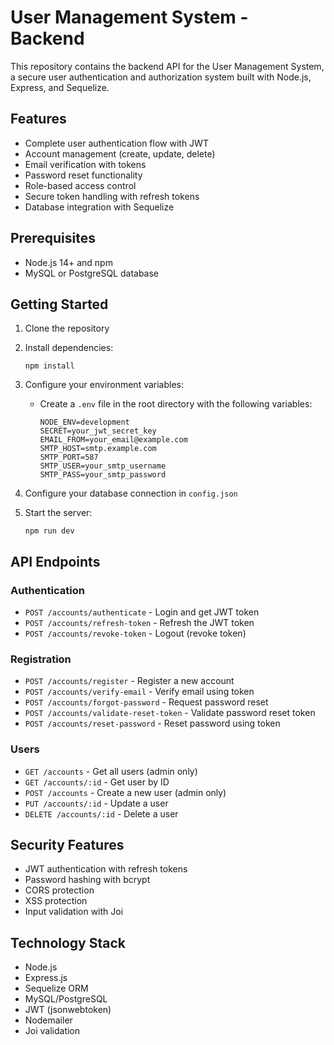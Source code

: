 # User Management System - Backend

This repository contains the backend API for the User Management System, a secure user authentication and authorization system built with Node.js, Express, and Sequelize.

## Features

- Complete user authentication flow with JWT
- Account management (create, update, delete)
- Email verification with tokens
- Password reset functionality
- Role-based access control
- Secure token handling with refresh tokens
- Database integration with Sequelize

## Prerequisites

- Node.js 14+ and npm
- MySQL or PostgreSQL database

## Getting Started

1. Clone the repository
2. Install dependencies:
   ```
   npm install
   ```
3. Configure your environment variables:
   - Create a `.env` file in the root directory with the following variables:
     ```
     NODE_ENV=development
     SECRET=your_jwt_secret_key
     EMAIL_FROM=your_email@example.com
     SMTP_HOST=smtp.example.com
     SMTP_PORT=587
     SMTP_USER=your_smtp_username
     SMTP_PASS=your_smtp_password
     ```

4. Configure your database connection in `config.json`

5. Start the server:
   ```
   npm run dev
   ```

## API Endpoints

### Authentication
- `POST /accounts/authenticate` - Login and get JWT token
- `POST /accounts/refresh-token` - Refresh the JWT token
- `POST /accounts/revoke-token` - Logout (revoke token)

### Registration
- `POST /accounts/register` - Register a new account
- `POST /accounts/verify-email` - Verify email using token
- `POST /accounts/forgot-password` - Request password reset
- `POST /accounts/validate-reset-token` - Validate password reset token
- `POST /accounts/reset-password` - Reset password using token

### Users
- `GET /accounts` - Get all users (admin only)
- `GET /accounts/:id` - Get user by ID
- `POST /accounts` - Create a new user (admin only)
- `PUT /accounts/:id` - Update a user
- `DELETE /accounts/:id` - Delete a user

## Security Features

- JWT authentication with refresh tokens
- Password hashing with bcrypt
- CORS protection
- XSS protection
- Input validation with Joi

## Technology Stack

- Node.js
- Express.js
- Sequelize ORM
- MySQL/PostgreSQL
- JWT (jsonwebtoken)
- Nodemailer
- Joi validation
